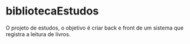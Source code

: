 # bibliotecaEstudos
O projeto de estudos, o objetivo é criar back e front de um sistema que registra a leitura de livros.
